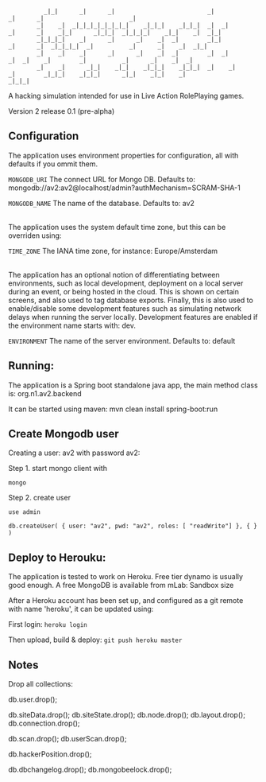 
              _|_|      _|      _|                          _|            _|      _|                        _|
            _|    _|  _|_|_|_|_|_|_|_|    _|_|_|    _|_|_|  _|  _|        _|      _|    _|_|      _|_|_|  _|_|_|_|    _|_|    _|  _|_|
            _|_|_|_|    _|      _|      _|    _|  _|        _|_|          _|      _|  _|_|_|_|  _|          _|      _|    _|  _|_|
            _|    _|    _|      _|      _|    _|  _|        _|  _|          _|  _|    _|        _|          _|      _|    _|  _|
            _|    _|      _|_|    _|_|    _|_|_|    _|_|_|  _|    _|          _|        _|_|_|    _|_|_|      _|_|    _|_|    _|
    _|_|_|

A hacking simulation intended for use in Live Action RolePlaying games.

Version 2 release 0.1 (pre-alpha)

## Configuration

The application uses environment properties for configuration, all with defaults if you ommit them.

`MONGODB_URI`     The connect URL for Mongo DB. Defaults to: mongodb://av2:av2@localhost/admin?authMechanism=SCRAM-SHA-1

`MONGODB_NAME`    The name of the database. Defaults to: av2

<br />
The application uses the system default time zone, but this can be overriden using:

`TIME_ZONE`     The IANA time zone, for instance: Europe/Amsterdam

<br />
The application has an optional notion of differentiating between environments, such as local development, 
deployment on a local server during an event, or being hosted in the cloud. This is shown on certain screens,
and also used to tag database exports. Finally, this is also used to enable/disable some development features
such as simulating network delays when running the server locally. Development features
are enabled if the environment name starts with: dev. 

`ENVIRONMENT`     The name of the server environment. Defaults to: default 



## Running:

The application is a Spring boot standalone java app, the main method class is: org.n1.av2.backend

It can be started using maven: mvn clean install spring-boot:run


## Create Mongodb user

Creating a user: av2 with password av2:

Step 1. start mongo client with

  `mongo`

Step 2. create user

  `use admin`

  `db.createUser( { user: "av2",
                   pwd: "av2",
                   roles: [ "readWrite"] },
                 { } )`


## Deploy to Herouku:

The application is tested to work on Heroku. Free tier dynamo is usually good enough. A free MongoDB is available from mLab: Sandbox size 

After a Heroku account has been set up, and configured as a git remote with name 'heroku', it can be updated using:

First login: `heroku login`

Then upload, build & deploy: `git push heroku master`



## Notes

Drop all collections:

db.user.drop();

db.siteData.drop();
db.siteState.drop();
db.node.drop();
db.layout.drop();
db.connection.drop();

db.scan.drop();
db.userScan.drop();

db.hackerPosition.drop();

db.dbchangelog.drop();
db.mongobeelock.drop();
